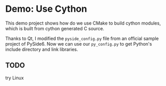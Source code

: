 # Demo: Use Cython

This demo project shows how do we use CMake to build cython modules, 
which is built from cython generated C source.

Thanks to Qt, I modified the `pyside_config.py` file from an official sample project of PySide6.
Now we can use our `py_config.py` to get Python's include directory and link libraries.

## TODO
try Linux